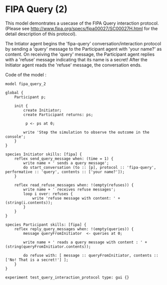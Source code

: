 [//]: # (keyword|skill_fipa)
[//]: # (keyword|type_message)
[//]: # (keyword|concept_fipa)
# FIPA Query (2)


This model demontrates a usecase of the FIPA Query interaction protocol. (Please see http://www.fipa.org/specs/fipa00027/SC00027H.html for the detail description of this protocol).

The Intiator agent begins the 'fipa-query' conversation/interaction protocol by sending a 'query' message to the Participant agent with 'your name?' as content.
On receiving the 'query' message, the Participant agent replies with a 'refuse' message indicating that its name is a secret!
After the Initiator agent reads the 'refuse' message, the conversation ends.


Code of the model : 

```
model fipa_query_2

global {
	Participant p;
	
	init {
		create Initiator;
		create Participant returns: ps;
		
		 p <- ps at 0;
		
		write 'Step the simulation to observe the outcome in the console';
	}
}

species Initiator skills: [fipa] {
	reflex send_query_message when: (time = 1) {
		write name + ' sends a query message';
		do start_conversation (to :: [p], protocol :: 'fipa-query', performative :: 'query', contents :: ['your name?']);
	}
	
	reflex read_refuse_messages when: !(empty(refuses)) {
		write name + ' receives refuse messages';
		loop i over: refuses {
			write 'refuse message with content: ' + (string(i.contents));
		}
	}
}

species Participant skills: [fipa] {
	reflex reply_query_messages when: !(empty(queries)) {
		message queryFromInitiator  <- queries at 0;
		
		write name + ' reads a query message with content : ' + (string(queryFromInitiator.contents));
		
		do refuse with: [ message :: queryFromInitiator, contents :: ['No! That is a secret!'] ];		
	}
}

experiment test_query_interaction_protocol type: gui {}
```
